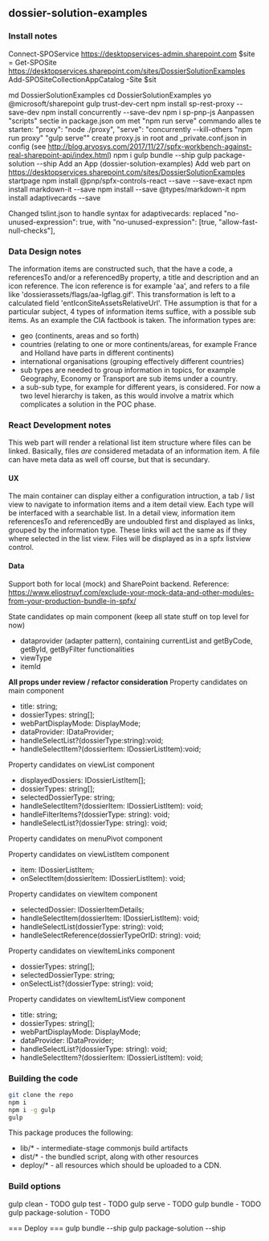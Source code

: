 ## dossier-solution-examples

### Install notes
Connect-SPOService https://desktopservices-admin.sharepoint.com
$site = Get-SPOSite https://desktopservices.sharepoint.com/sites/DossierSolutionExamples
Add-SPOSiteCollectionAppCatalog -Site $sit

md DossierSolutionExamples
cd DossierSolutionExamples
yo @microsoft/sharepoint
gulp trust-dev-cert
npm install sp-rest-proxy --save-dev
npm install concurrently --save-dev
npm i sp-pnp-js
Aanpassen "scripts" sectie in package.json om met "npm run serve" commando alles te starten:
    "proxy": "node ./proxy",
    "serve": "concurrently --kill-others \"npm run proxy\" \"gulp serve\""
create proxy.js in root and _private.conf.json in config (see http://blog.arvosys.com/2017/11/27/spfx-workbench-against-real-sharepoint-api/index.html)
npm i
gulp bundle --ship
gulp package-solution --ship
Add an App (dossier-solution-examples)
Add web part on https://desktopservices.sharepoint.com/sites/DossierSolutionExamples startpage
npm install @pnp/spfx-controls-react --save --save-exact
npm install markdown-it --save
npm install --save @types/markdown-it
npm install adaptivecards --save

Changed tslint.json to handle syntax for adaptivecards:
replaced "no-unused-expression": true, with "no-unused-expression": [true, "allow-fast-null-checks"],


### Data Design notes
The information items are constructed such, that the have a code, a referencesTo and/or a referencedBy property, a title and description and an icon reference.
The icon reference is for example 'aa', and refers to a file like 'dossierassets/flags/aa-lgflag.gif'. This transformation is left to a calculated field 'entIconSiteAssetsRelativeUrl'.
THe assumption is that for a particular subject, 4 types of information items suffice, with a possible sub items.
As an example the CIA factbook is taken. The information types are:
- geo (continents, areas and so forth)
- countries (relating to one or more continents/areas, for example France and Holland have parts in different continents)
- international organisations (grouping effectively different countries)
- sub types are needed to group information in topics, for example Geography, Economy or Transport are sub items under a country.
- a sub-sub type, for example for different years, is considered. For now a two level hierarchy is taken, as this would involve a matrix which complicates a solution in the POC phase.

### React Development notes
This web part will render a relational list item structure where files can be linked. Basically, files *are* considered metadata of an information item. A file can have meta data as well off course, but that is secundary.

#### UX
The main container can display either a configuration intruction, a tab / list view to navigate to information items and a item detail view.
Each type will be interfaced with a searchable list. In a detail view, information item referencesTo and referencedBy are undoubled first and displayed as links, grouped by the information type. These links will act the same as if they where selected in the list view.
Files will be displayed as in a spfx listview control.

#### Data
Support both for local (mock) and SharePoint backend. Reference: https://www.eliostruyf.com/exclude-your-mock-data-and-other-modules-from-your-production-bundle-in-spfx/

State candidates op main component (keep all state stuff on top level for now)
- dataprovider (adapter pattern), containing currentList and getByCode, getById, getByFilter functionalities
- viewType
- itemId

**All props under review / refactor consideration**
Property candidates on main component
- title: string;
- dossierTypes: string[];
- webPartDisplayMode: DisplayMode;
- dataProvider: IDataProvider;
- handleSelectList?(dossierType:string):void;
- handleSelectItem?(dossierItem: IDossierListItem):void;

Property candidates on viewList component
- displayedDossiers: IDossierListItem[];
- dossierTypes: string[];
- selectedDossierType: string;
- handleSelectItem?(dossierItem: IDossierListItem): void;
- handleFilterItems?(dossierType: string): void;
- handleSelectList?(dossierType: string): void;

Property candidates on menuPivot component

Property candidates on viewListItem component
- item: IDossierListItem;
- onSelectItem(dossierItem: IDossierListItem): void;

Property candidates on viewItem component
- selectedDossier: IDossierItemDetails;
- handleSelectItem(dossierItem: IDossierListItem): void;
- handleSelectList(dossierType: string): void;
- handleSelectReference(dossierTypeOrID: string): void;

Property candidates on viewItemLinks component
- dossierTypes: string[];
- selectedDossierType: string;
- onSelectList?(dossierType: string): void;

Property candidates on viewItemListView component
- title: string;
- dossierTypes: string[];
- webPartDisplayMode: DisplayMode;
- dataProvider: IDataProvider;
- handleSelectList?(dossierType: string): void;
- handleSelectItem?(dossierItem: IDossierListItem): void;

### Building the code

```bash
git clone the repo
npm i
npm i -g gulp
gulp
```

This package produces the following:

* lib/* - intermediate-stage commonjs build artifacts
* dist/* - the bundled script, along with other resources
* deploy/* - all resources which should be uploaded to a CDN.

### Build options

gulp clean - TODO
gulp test - TODO
gulp serve - TODO
gulp bundle - TODO
gulp package-solution - TODO

=== Deploy ===
gulp bundle --ship
gulp package-solution --ship